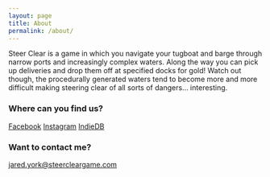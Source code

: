 ```yaml
---
layout: page
title: About
permalink: /about/
---
```


Steer Clear is a game in which you navigate your tugboat and barge through narrow ports and increasingly complex waters.  Along the way you can pick up deliveries and drop them off at specified docks for gold!  Watch out though, the procedurally generated waters tend to become more and more difficult making steering clear of all sorts of dangers... interesting.

### Where can you find us?
[Facebook](https://www.facebook.com/steerclear/)
[Instagram](https://www.instagram.com/steer_clear)
[IndieDB](http://www.indiedb.com/games/steer-clear)

### Want to contact me?

[jared.york@steercleargame.com](mailto:jared.york@steercleargame.com)
